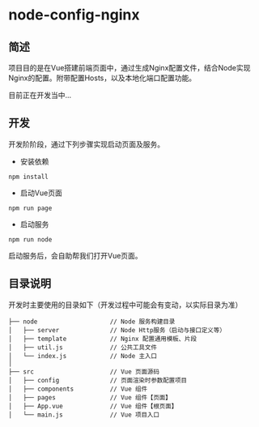 # node-config-nginx
## 简述
项目目的是在Vue搭建前端页面中，通过生成Nginx配置文件，结合Node实现Nginx的配置。附带配置Hosts，以及本地化端口配置功能。

目前正在开发当中...

## 开发
开发阶阶段，通过下列步骤实现启动页面及服务。
- 安装依赖
```
npm install
```

- 启动Vue页面
```
npm run page
```
- 启动服务
```
npm run node
```

启动服务后，会自助帮我们打开Vue页面。

## 目录说明
开发时主要使用的目录如下（开发过程中可能会有变动，以实际目录为准）

```pre              
├── node                    // Node 服务构建目录
│   ├── server              // Node Http服务（启动与接口定义等）
│   ├── template            // Nginx 配置通用模板、片段
│   ├── util.js             // 公共工具文件
│   └── index.js            // Node 主入口
│
├── src                     // Vue 页面源码
│   ├── config              // 页面渲染时参数配置项目
│   ├── components          // Vue 组件
│   ├── pages               // Vue 组件【页面】
│   ├── App.vue             // Vue 组件【根页面】
│   └── main.js             // Vue 项目入口
```